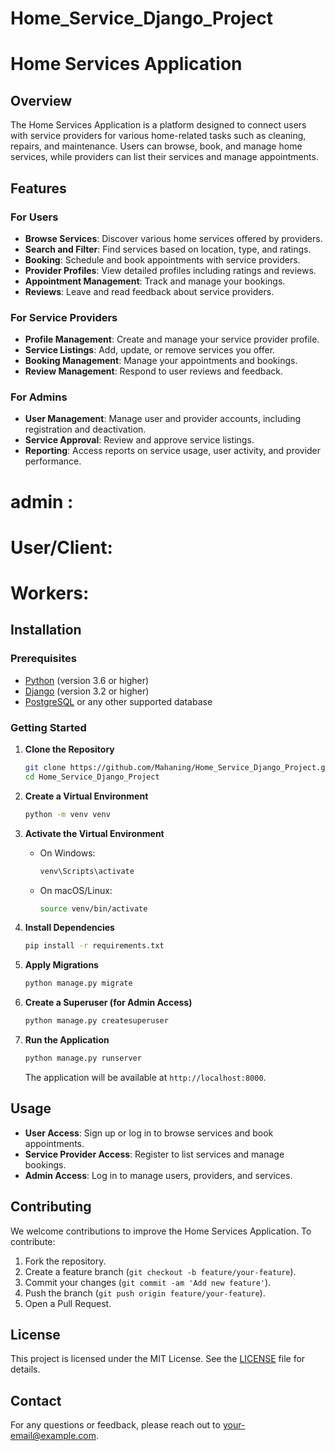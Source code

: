 # Home_Service_Django_Project


# Home Services Application

## Overview

The Home Services Application is a platform designed to connect users with service providers for various home-related tasks such as cleaning, repairs, and maintenance. Users can browse, book, and manage home services, while providers can list their services and manage appointments.

## Features

### For Users
- **Browse Services**: Discover various home services offered by providers.
- **Search and Filter**: Find services based on location, type, and ratings.
- **Booking**: Schedule and book appointments with service providers.
- **Provider Profiles**: View detailed profiles including ratings and reviews.
- **Appointment Management**: Track and manage your bookings.
- **Reviews**: Leave and read feedback about service providers.

### For Service Providers
- **Profile Management**: Create and manage your service provider profile.
- **Service Listings**: Add, update, or remove services you offer.
- **Booking Management**: Manage your appointments and bookings.
- **Review Management**: Respond to user reviews and feedback.

### For Admins
- **User Management**: Manage user and provider accounts, including registration and deactivation.
- **Service Approval**: Review and approve service listings.
- **Reporting**: Access reports on service usage, user activity, and provider performance.



# admin :
 

# User/Client: 
 
# Workers:
 
## Installation

### Prerequisites
- [Python](https://www.python.org/) (version 3.6 or higher)
- [Django](https://www.djangoproject.com/) (version 3.2 or higher)
- [PostgreSQL](https://www.postgresql.org/) or any other supported database

### Getting Started

1. **Clone the Repository**
    ```bash
    git clone https://github.com/Mahaning/Home_Service_Django_Project.git
    cd Home_Service_Django_Project
    ```

2. **Create a Virtual Environment**
    ```bash
    python -m venv venv
    ```

3. **Activate the Virtual Environment**
    - On Windows:
      ```bash
      venv\Scripts\activate
      ```
    - On macOS/Linux:
      ```bash
      source venv/bin/activate
      ```

4. **Install Dependencies**
    ```bash
    pip install -r requirements.txt
    ```

5. **Apply Migrations**
    ```bash
    python manage.py migrate
    ```

6. **Create a Superuser (for Admin Access)**
    ```bash
    python manage.py createsuperuser
    ```

7. **Run the Application**
    ```bash
    python manage.py runserver
    ```
   The application will be available at `http://localhost:8000`.

## Usage

- **User Access**: Sign up or log in to browse services and book appointments.
- **Service Provider Access**: Register to list services and manage bookings.
- **Admin Access**: Log in to manage users, providers, and services.

## Contributing

We welcome contributions to improve the Home Services Application. To contribute:

1. Fork the repository.
2. Create a feature branch (`git checkout -b feature/your-feature`).
3. Commit your changes (`git commit -am 'Add new feature'`).
4. Push the branch (`git push origin feature/your-feature`).
5. Open a Pull Request.

## License

This project is licensed under the MIT License. See the [LICENSE](LICENSE) file for details.

## Contact

For any questions or feedback, please reach out to [your-email@example.com](mailto:your-email@example.com).

